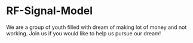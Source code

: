 # RF-Signal-Model

We are a group of youth filled with dream of making lot of money and not working. Join us if you would like to help us pursue our dream!